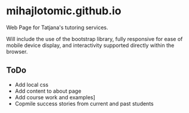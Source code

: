 # mihajlotomic.github.io
Web Page for Tatjana's tutoring services. 

Will include the use of the bootstrap library, fully responsive for ease of mobile device display, and interactivity supported directly within the browser. 

## ToDo
- Add local css
- Add content to about page
- Add course work and examples]
- Copmile success stories from current and past students
